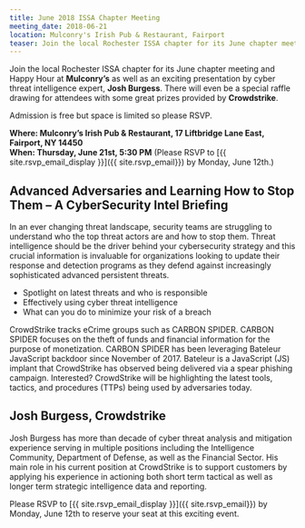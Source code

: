 ```yaml
---
title: June 2018 ISSA Chapter Meeting
meeting_date: 2018-06-21
location: Mulconry's Irish Pub & Restaurant, Fairport
teaser: Join the local Rochester ISSA chapter for its June chapter meeting and Happy Hour at Mulconry’s as well as an exciting presentation by cyber threat intelligence expert, Josh Burgess.
---
```

Join the local Rochester ISSA chapter for its June chapter meeting and Happy Hour at **Mulconry’s** as well as an exciting presentation by cyber threat intelligence expert, **Josh Burgess**.  There will even be a special raffle drawing for attendees with some great prizes provided by **Crowdstrike**.

Admission is free but space is limited so please RSVP.

**Where:  Mulconry’s Irish Pub & Restaurant, 17 Liftbridge Lane East, Fairport, NY 14450<br>
When:  Thursday, June 21st, 5:30 PM**  (Please RSVP to [{{ site.rsvp_email_display }}]({{ site.rsvp_email}}) by Monday, June 12th.)

## Advanced Adversaries and Learning How to Stop Them – A CyberSecurity Intel Briefing

In an ever changing threat landscape, security teams are struggling to understand who the top threat actors are and how to stop them. Threat intelligence should be the driver behind your cybersecurity strategy and this crucial information is invaluable for organizations looking to update their response and detection programs as they defend against increasingly sophisticated advanced persistent threats.

* Spotlight on latest threats and who is responsible
* Effectively using cyber threat intelligence
* What can you do to minimize your risk of a breach

CrowdStrike tracks eCrime groups such as CARBON SPIDER. CARBON SPIDER focuses on the theft of funds and financial information for the purpose of monetization. CARBON SPIDER has been leveraging Bateleur JavaScript backdoor since November of 2017. Bateleur is a JavaScript (JS) implant that CrowdStrike has observed being delivered via a spear phishing campaign. Interested? CrowdStrike will be highlighting the latest tools, tactics, and procedures (TTPs) being used by adversaries today.

## Josh Burgess, Crowdstrike

Josh Burgess has more than decade of cyber threat analysis and mitigation experience serving in multiple positions including the Intelligence Community, Department of Defense, as well as the Financial Sector. His main role in his current position at CrowdStrike is to support customers by applying his experience in actioning both short term tactical as well as longer term strategic intelligence data and reporting.

Please RSVP to [{{ site.rsvp_email_display }}]({{ site.rsvp_email}}) by Monday, June 12th to reserve your seat at this exciting event.
